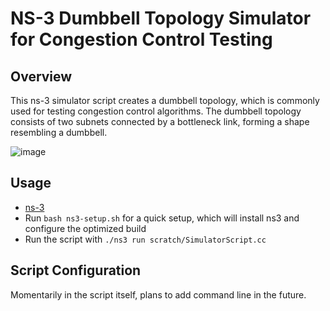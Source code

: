 # NS-3 Dumbbell Topology Simulator for Congestion Control Testing

## Overview

This ns-3 simulator script creates a dumbbell topology, which is commonly used for testing congestion control algorithms. The dumbbell topology consists of two subnets connected by a bottleneck link, forming a shape resembling a dumbbell.

![image](https://github.com/Aruuni/ns-3-dumbell-topology/assets/20707335/e365ed52-fef0-44d4-a674-278310028836)


## Usage
- [ns-3](https://www.nsnam.org/)
- Run  `bash ns3-setup.sh` for a quick setup, which will install ns3 and configure the optimized build
- Run the script with `./ns3 run scratch/SimulatorScript.cc`

## Script Configuration

Momentarily in the script itself, plans to add command line in the future.
